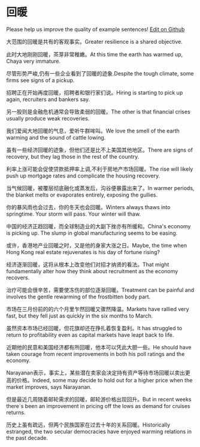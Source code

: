 # 回暖

Please help us improve the quality of example sentences! [Edit on Github](https://github.com/jiyushe/jiyu-example-sentence-source/blob/main/chinese/huinuan.md)

<p><span class="chinese">大范围的回暖是共有的客观事实。</span><span class="english">Greater resilience is a shared objective.</span></p>

<p><span class="chinese">此时大地刚刚回暖，茶芽非常稚嫩。</span><span class="english">At this time the earth has warmed up, Chaya very immature.</span></p>

<p><span class="chinese">尽管形势严峻,仍有一些企业看到了回暖的迹象.</span><span class="english">Despite the tough climate, some firms see signs of a pickup.</span></p>

<p><span class="chinese">招聘正在开始再度回暖，招聘者和银行家们说。</span><span class="english">Hiring is starting to pick up again, recruiters and bankers say.</span></p>

<p><span class="chinese">另一股则是金融危机通常会导致柔弱的回暖。</span><span class="english">The other is that financial crises usually produce weak recoveries.</span></p>

<p><span class="chinese">我们爱闻大地回暖的气息，爱听牛群哞叫。</span><span class="english">We love the smell of the earth warming and the sound of cattle lowing.</span></p>

<p><span class="chinese">虽有一些经济回暖的迹象，但他们还是比不上美国其他地区。</span><span class="english">There are signs of recovery, but they lag those in the rest of the country.</span></p>

<p><span class="chinese">利率上涨可能会促使贷款抵押率上调,不利于房地产市场回暖。</span><span class="english">The rise will likely push up mortgage rates and complicate the housing recovery.</span></p>

<p><span class="chinese">当气候回暖，被覆层彻底融化或蒸发后，沟谷便暴露出来了。</span><span class="english">In warmer periods, the blanket melts or evaporates entirely, exposing the gullies.</span></p>

<p><span class="chinese">你的暴风雨也会过去，你的冬天也会回暖。</span><span class="english">Winters always thaws into springtime. Your storm will pass. Your winter will thaw.</span></p>

<p><span class="chinese">中国的经济正趋回暖，而全球制造业的大副下挫亦有所缓和。</span><span class="english">China's economy is picking up. The slump in global manufacturing seems to be easing.</span></p>

<p><span class="chinese">或许，香港地产业回暖之时，又是他的身家大涨之日。</span><span class="english">Maybe, the time when Hong Kong real estate rejuvenates is his day of fortune rising?</span></p>

<p><span class="chinese">经济逐渐回暖，这将从根本上改变他们对招才纳贤的看法。</span><span class="english">That might fundamentally alter how they think about recruitment as the economy recovers.</span></p>

<p><span class="chinese">治疗可能会很辛苦，需要使冻伤的部位逐渐回暖。</span><span class="english">Treatment can be painful and involves the gentle rewarming of the frostbitten body part.</span></p>

<p><span class="chinese">市场在三月份前的的六个月里乍然回暖又骤然降温。</span><span class="english">Markets have rallied very fast, but they fell just as quickly in the six months to March.</span></p>

<p><span class="chinese">虽然资本市场已经回暖，但花旗却还在挣扎着恢复盈利。</span><span class="english">It has struggled to return to profitability even as capital markets have leapt back to life.</span></p>

<p><span class="chinese">近期他的民意和美国经济都有所回暖，他本可以凭此大胆一些。</span><span class="english">He should have taken courage from recent improvements in both his poll ratings and the economy.</span></p>

<p><span class="chinese">Narayanan表示，事实上，某些潜在卖家会决定持有资产等待市场回暖以卖出更高的价格。</span><span class="english">Indeed, some may decide to hold out for a higher price when the market improves, says Narayanan.</span></p>

<p><span class="chinese">但是最近几周随着邮轮需求的回暖，邮轮游价格出现回升。</span><span class="english">But in recent weeks there´s been an improvement in pricing off the lows as demand for cruises returns.</span></p>

<p><span class="chinese">历史上虽有疏远，但两个民族国家在过去十年的关系回暖。</span><span class="english">Historically estranged, the two secular democracies have enjoyed warming relations in the past decade.</span></p>

